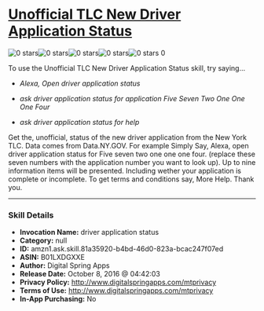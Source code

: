 # [Unofficial TLC New Driver Application Status](http://alexa.amazon.com/#skills/amzn1.ask.skill.81a35920-b4bd-46d0-823a-bcac247f07ed)
![0 stars](../../images/ic_star_border_black_18dp_1x.png)![0 stars](../../images/ic_star_border_black_18dp_1x.png)![0 stars](../../images/ic_star_border_black_18dp_1x.png)![0 stars](../../images/ic_star_border_black_18dp_1x.png)![0 stars](../../images/ic_star_border_black_18dp_1x.png) 0

To use the Unofficial TLC New Driver Application Status skill, try saying...

* *Alexa, Open driver application status*

* *ask driver application status for application Five Seven Two One One One Four*

* *ask driver application status for help*

Get the, unofficial, status of the new driver application from the New York TLC.  Data comes from  Data.NY.GOV.  For example  Simply Say,  Alexa, open driver application status for  Five seven two one one one four.  (replace these  seven numbers  with the application number you want to look up).   Up to nine information items will be presented.  Including wether your application is complete or incomplete.  To get terms and conditions  say,  More Help. Thank you.

***

### Skill Details

* **Invocation Name:** driver application status
* **Category:** null
* **ID:** amzn1.ask.skill.81a35920-b4bd-46d0-823a-bcac247f07ed
* **ASIN:** B01LXDGXXE
* **Author:** Digital Spring Apps
* **Release Date:** October 8, 2016 @ 04:42:03
* **Privacy Policy:** http://www.digitalspringapps.com/mtprivacy
* **Terms of Use:** http://www.digitalspringapps.com/mtprivacy
* **In-App Purchasing:** No
